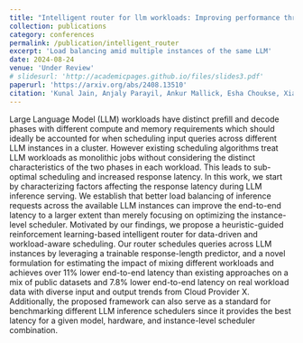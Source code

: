 ```yaml
---
title: "Intelligent router for llm workloads: Improving performance through workload-aware scheduling"
collection: publications
category: conferences
permalink: /publication/intelligent_router
excerpt: 'Load balancing amid multiple instances of the same LLM'
date: 2024-08-24
venue: 'Under Review'
# slidesurl: 'http://academicpages.github.io/files/slides3.pdf'
paperurl: 'https://arxiv.org/abs/2408.13510'
citation: 'Kunal Jain, Anjaly Parayil, Ankur Mallick, Esha Choukse, Xiaoting Qin, Jue Zhang, Íñigo Goiri, et al. ‘Intelligent Router for LLM Workloads: Improving Performance through Workload-Aware Load Balancing’. arXiv [Cs.DC], 2024. https://doi.org/10.48550/ARXIV.2408.13510.'
---
```


Large Language Model (LLM) workloads have distinct prefill and decode phases with different compute and memory requirements which should ideally be accounted for when scheduling input queries across different LLM instances in a cluster. However existing scheduling algorithms treat LLM workloads as monolithic jobs without considering the distinct characteristics of the two phases in each workload. This leads to sub-optimal scheduling and increased response latency. In this work, we start by characterizing factors affecting the response latency during LLM inference serving. We establish that better load balancing of inference requests across the available LLM instances can improve the end-to-end latency to a larger extent than merely focusing on optimizing the instance-level scheduler. Motivated by our findings, we propose a heuristic-guided reinforcement learning-based intelligent router for data-driven and workload-aware scheduling. Our router schedules queries across LLM instances by leveraging a trainable response-length predictor, and a novel formulation for estimating the impact of mixing different workloads and achieves over 11% lower end-to-end latency than existing approaches on a mix of public datasets and 7.8% lower end-to-end latency on real workload data with diverse input and output trends from Cloud Provider X. Additionally, the proposed framework can also serve as a standard for benchmarking different LLM inference schedulers since it provides the best latency for a given model, hardware, and instance-level scheduler combination.